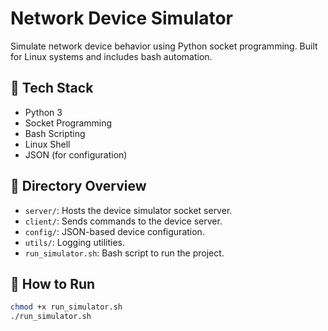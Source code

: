 # Network Device Simulator

Simulate network device behavior using Python socket programming. Built for Linux systems and includes bash automation.

## 🔧 Tech Stack

- Python 3
- Socket Programming
- Bash Scripting
- Linux Shell
- JSON (for configuration)

## 📁 Directory Overview

- `server/`: Hosts the device simulator socket server.
- `client/`: Sends commands to the device server.
- `config/`: JSON-based device configuration.
- `utils/`: Logging utilities.
- `run_simulator.sh`: Bash script to run the project.

## 🚀 How to Run

```bash
chmod +x run_simulator.sh
./run_simulator.sh
```
